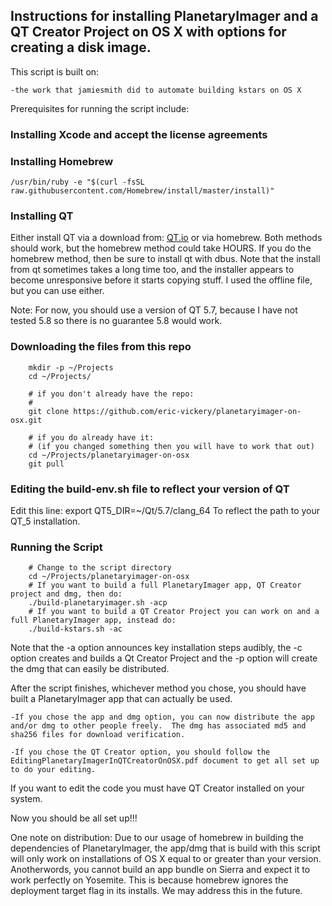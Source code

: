 ## Instructions for installing PlanetaryImager and a QT Creator Project on OS X with options for creating a disk image. 

This script is built on:

	-the work that jamiesmith did to automate building kstars on OS X


Prerequisites for running the script include:

### Installing Xcode and accept the license agreements

### Installing Homebrew

`/usr/bin/ruby -e "$(curl -fsSL raw.githubusercontent.com/Homebrew/install/master/install)"`

### Installing QT

Either install QT via a download from: [QT.io](www.qt.io/download-open-source/) or via homebrew.
Both methods should work, but the homebrew method could take HOURS.  If you do the homebrew method, 
then be sure to install qt with dbus.  Note that the install from qt sometimes takes
a long time too, and the installer appears to become unresponsive before
it starts copying stuff.  I used the offline file, but you can use either.  

Note: For now, you should use a version of QT 5.7, because I have not tested 5.8 so there is no guarantee 5.8 would work.


### Downloading the files from this repo 

```console
	mkdir -p ~/Projects
	cd ~/Projects/
	
	# if you don't already have the repo:
	# 
	git clone https://github.com/eric-vickery/planetaryimager-on-osx.git
	
	# if you do already have it:
	# (if you changed something then you will have to work that out)
	cd ~/Projects/planetaryimager-on-osx
	git pull
```

### Editing the build-env.sh file to reflect your version of QT

Edit this line:  export QT5_DIR=~/Qt/5.7/clang_64
To reflect the path to your QT_5 installation.

### Running the Script
```console
	# Change to the script directory
	cd ~/Projects/planetaryimager-on-osx
	# If you want to build a full PlanetaryImager app, QT Creator project and dmg, then do:
	./build-planetaryimager.sh -acp
	# If you want to build a QT Creator Project you can work on and a full PlanetaryImager app, instead do:
	./build-kstars.sh -ac
```

Note that the -a option announces key installation steps audibly, the -c option creates and builds a Qt Creator Project and the -p option will create the dmg that can easily be distributed.

After the script finishes, whichever method you chose, you should have built a PlanetaryImager app that can actually be used.

	-If you chose the app and dmg option, you can now distribute the app and/or dmg to other people freely.  The dmg has associated md5 and sha256 files for download verification.

	-If you chose the QT Creator option, you should follow the EditingPlanetaryImagerInQTCreatorOnOSX.pdf document to get all set up to do your editing.

If you want to edit the code you must have QT Creator installed on your system.

Now you should be all set up!!!

One note on distribution:  Due to our usage of homebrew in building the dependencies of PlanetaryImager, the app/dmg that is build with this script will only work on installations of OS X equal to or greater than your version.  Anotherwords, you cannot build an app bundle on Sierra and expect it to work perfectly on Yosemite.  This is because homebrew ignores the deployment target flag in its installs.  We may address this in the future.
